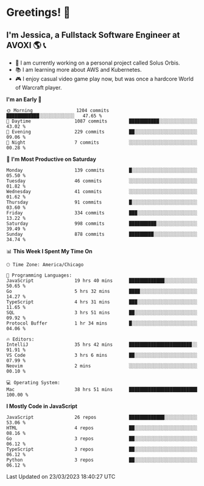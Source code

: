 # Greetings! 🧠

## I'm Jessica, a Fullstack Software Engineer at AVOXI 🌎 📞

- 🌟 I am currently working on a personal project called Solus Orbis.
- 📚 I am learning more about AWS and Kubernetes.
- 🎮 I enjoy casual video game play now, but was once a hardcore World of Warcraft player.

<!--START_SECTION:waka-->
**I'm an Early 🐤** 

```text
🌞 Morning                1204 commits        ████████████░░░░░░░░░░░░░   47.65 % 
🌆 Daytime                1087 commits        ███████████░░░░░░░░░░░░░░   43.02 % 
🌃 Evening                229 commits         ██░░░░░░░░░░░░░░░░░░░░░░░   09.06 % 
🌙 Night                  7 commits           ░░░░░░░░░░░░░░░░░░░░░░░░░   00.28 % 
```
📅 **I'm Most Productive on Saturday** 

```text
Monday                   139 commits         █░░░░░░░░░░░░░░░░░░░░░░░░   05.50 % 
Tuesday                  46 commits          ░░░░░░░░░░░░░░░░░░░░░░░░░   01.82 % 
Wednesday                41 commits          ░░░░░░░░░░░░░░░░░░░░░░░░░   01.62 % 
Thursday                 91 commits          █░░░░░░░░░░░░░░░░░░░░░░░░   03.60 % 
Friday                   334 commits         ███░░░░░░░░░░░░░░░░░░░░░░   13.22 % 
Saturday                 998 commits         ██████████░░░░░░░░░░░░░░░   39.49 % 
Sunday                   878 commits         █████████░░░░░░░░░░░░░░░░   34.74 % 
```


📊 **This Week I Spent My Time On** 

```text
🕑︎ Time Zone: America/Chicago

💬 Programming Languages: 
JavaScript               19 hrs 40 mins      █████████████░░░░░░░░░░░░   50.65 % 
Go                       5 hrs 32 mins       ████░░░░░░░░░░░░░░░░░░░░░   14.27 % 
TypeScript               4 hrs 31 mins       ███░░░░░░░░░░░░░░░░░░░░░░   11.65 % 
SQL                      3 hrs 51 mins       ██░░░░░░░░░░░░░░░░░░░░░░░   09.92 % 
Protocol Buffer          1 hr 34 mins        █░░░░░░░░░░░░░░░░░░░░░░░░   04.06 % 

🔥 Editors: 
IntelliJ                 35 hrs 42 mins      ███████████████████████░░   91.91 % 
VS Code                  3 hrs 6 mins        ██░░░░░░░░░░░░░░░░░░░░░░░   07.99 % 
Neovim                   2 mins              ░░░░░░░░░░░░░░░░░░░░░░░░░   00.10 % 

💻 Operating System: 
Mac                      38 hrs 51 mins      █████████████████████████   100.00 % 
```

**I Mostly Code in JavaScript** 

```text
JavaScript               26 repos            █████████████░░░░░░░░░░░░   53.06 % 
HTML                     4 repos             ██░░░░░░░░░░░░░░░░░░░░░░░   08.16 % 
Go                       3 repos             ██░░░░░░░░░░░░░░░░░░░░░░░   06.12 % 
TypeScript               3 repos             ██░░░░░░░░░░░░░░░░░░░░░░░   06.12 % 
Python                   3 repos             ██░░░░░░░░░░░░░░░░░░░░░░░   06.12 % 
```




 Last Updated on 23/03/2023 18:40:27 UTC
<!--END_SECTION:waka-->

<!--
**jessikuh/jessikuh** is a ✨ _special_ ✨ repository because its `README.md` (this file) appears on your GitHub profile.

Here are some ideas to get you started:

- 🔭 I’m currently working on ...
- 🌱 I’m currently learning ...
- 👯 I’m looking to collaborate on ...
- 🤔 I’m looking for help with ...
- 💬 Ask me about ...
- 📫 How to reach me: ...
- 😄 Pronouns: ...
- ⚡ Fun fact: ...
-->
